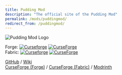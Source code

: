 ```yaml
---
title: Pudding Mod
description: "The official site of the Pudding Mod"
permalink: /mods/puddingmod/
redirect_from: /puddingmod/
---
```


![Pudding Mod Logo](https://i.imgur.com/QPEClFO.png)

Forge: [![Curseforge](https://cf.way2muchnoise.eu/full_339834_downloads.svg)](https://www.curseforge.com/minecraft/mc-mods/pudding-mod) [![CurseForge](https://cf.way2muchnoise.eu/versions/For%20MC_339834_all.svg)](https://www.curseforge.com/minecraft/mc-mods/pudding-mod)  
Fabric: [![Curseforge](https://cf.way2muchnoise.eu/full_459917_downloads.svg)](https://www.curseforge.com/minecraft/mc-mods/pudding-mod-fabric) [![CurseForge](https://cf.way2muchnoise.eu/versions/For%20MC_459917_all.svg)](https://www.curseforge.com/minecraft/mc-mods/pudding-mod-fabric)

[GitHub](https://github.com/TheMCBrothers/Pudding-Mod) /
[Wiki](https://github.com/TheMCBrothers/PuddingMod/wiki)  
[CurseForge (Forge)](https://www.curseforge.com/minecraft/mc-mods/pudding-mod) /
[CurseForge (Fabric)](https://www.curseforge.com/minecraft/mc-mods/pudding-mod-fabric) /
[Modrinth](https://modrinth.com/mod/pudding-mod)
